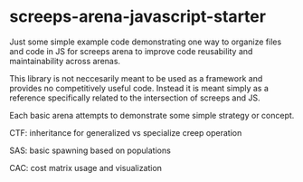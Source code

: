 # screeps-arena-javascript-starter

Just some simple example code demonstrating one way to organize files and code
in JS for screeps arena to improve code reusability and maintainability across arenas.

This library is not neccesarily meant to be used as a framework and provides no competitively useful code.  Instead it is meant simply as a reference specifically related to the intersection
of screeps and JS.

Each basic arena attempts to demonstrate some simple strategy or concept.

CTF: inheritance for generalized vs specialize creep operation

SAS: basic spawning based on populations

CAC: cost matrix usage and visualization